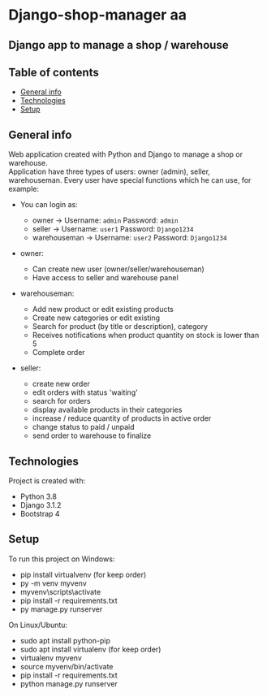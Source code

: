 # Django-shop-manager aa
## Django app to manage a shop / warehouse

## Table of contents
* [General info](#general-info)
* [Technologies](#technologies)
* [Setup](#setup)

## General info
Web application created with Python and Django to manage a shop or warehouse.\
Application have three types of users: owner (admin), seller, warehouseman.
Every user have special functions which he can use, for example:
* You can login as:
    * owner -> Username: `admin` Password: `admin`
    * seller -> Username: `user1` Password: `Django1234`
    * warehouseman -> Username: `user2` Password: `Django1234`

* owner:

    * Can create new user (owner/seller/warehouseman)
    * Have access to seller and warehouse panel
* warehouseman:
    * Add new product or edit existing products
    * Create new categories or edit existing
    * Search for product (by title or description), category
    * Receives notifications when product quantity on stock is lower than 5
    * Complete order
* seller:
    * create new order
    * edit orders with status 'waiting'
    * search for orders
    * display available products in their categories
    * increase / reduce quantity of products in active order
    * change status to paid / unpaid
    * send order to warehouse to finalize 

## Technologies
Project is created with:
* Python 3.8
* Django 3.1.2
* Bootstrap 4

## Setup
To run this project on Windows:
* pip install virtualvenv (for keep order)
* py -m venv myvenv
* myvenv\scripts\activate
* pip install -r requirements.txt
* py manage.py runserver

On Linux/Ubuntu:
* sudo apt install python-pip
* sudo apt install virtualenv (for keep order)
* virtualenv myvenv
* source myvenv/bin/activate
* pip install -r requirements.txt
* python manage.py runserver

